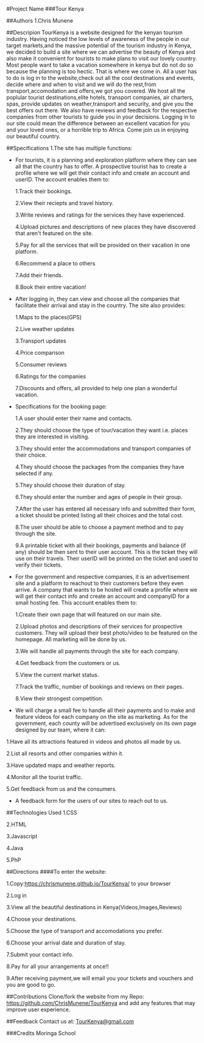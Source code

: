 #Project Name
###Tour Kenya

##Authors
1.Chris Munene


##Descripion
TourKenya is a website designed for the kenyan tourism industry. Having noticed the low levels of awareness
of the people in our target markets,and the massive potential of the tourism industry in Kenya, we decided to build a site where we can advertise the beauty of Kenya and also make it convenient for tourists to make plans to visit our lovely country. Most people want to take a vacation somewhere in kenya but do not do so because the planning is too hectic. That is where we come in. All a user has to do is log in to the website,check out all the cool destinations and events, decide where and when to visit and we will do the rest,from transport,accomodation and offers,we got you covered. We host all the poplular tourist destinations,elite hotels, transport companies, air charters, spas, provide updates on weather,transport and security, and give you the best offers out there. We also have reviews and feedback for the respective companies from other tourists to guide you in your decisions. Logging in to our site could mean the difference between an excellent vacation for you and your loved ones, or a horrible trip to Africa. Come join us in enjoying our beautiful country.

##Specifications
1.The site has multiple functions:
 
  * For tourists, it is a planning and exploration platform where they can see all that the country has to offer. A prospective tourist has to create a profile where we will get their contact info and create an account and userID. The account enables them to:
  
    1.Track their bookings.
  
    2.View their reciepts and travel history.
  
    3.Write reviews and ratings for the services they have experienced.
  
    4.Upload pictures and descriptions of new places they have discovered that aren't featured on the site.
  
    5.Pay for all the services that will be provided on their vacation in one platform.
  
    6.Recommend a place to others
  
    7.Add their friends.
  
    8.Book their entire vacation!
  
  * After logging in, they can view and choose all the companies that facilitate their arrival and stay in the country. 
    The site also provides:
    
    1.Maps to the places(GPS)
  
    2.Live weather updates
  
    3.Transport updates
  
    4.Price comparison
  
    5.Consumer reviews
  
    6.Ratings for the companies
  
    7.Discounts and offers, all provided to help one plan a wonderful vacation.
    
  * Specifications for the booking page:
  
    1.A user should enter their name and contacts.
    
    2.They should choose the type of tour/vacation they want i.e. places they are interested in visiting.
    
    3.They should enter the accommodations and transport companies of their choice.
    
    4.They should choose the packages from the companies they have selected if any.
    
    5.They should choose their duration of stay.
    
    6.They should enter the number and ages of people in their group.
    
    7.After the user has entered all necessary info and submitted their form, a ticket should be printed listing all their choices and the total cost.
    
    8.The user should be able to choose a payment method and to pay through the site.
    
    9.A printable ticket with all their bookings, payments and balance (if any) should be then sent to their user account. This is the ticket they will use on their travels. Their userID will be printed on the ticket and used to verify their tickets.

 
  * For the government and respective companies, it is an advertisement site and a platform to reachout to their customers before they even arrive.
  A company that wants to be hosted will create a profile where we will get their contact info and create an account and companyID for a small hosting fee. This account enables them to:
 
    1.Create their own page that will featured on our main site. 
  
    2.Upload photos and descriptions of their services for prospective customers. They will upload their best photo/video to be featured on the homepage. All marketing will be done by us.
 
    3.We will handle all payments through the site for each company.
  
    4.Get feedback from the customers or us.
 
    5.View the current market status.
 
    7.Track the traffic, number of bookings and reviews on their pages.
 
    8.View their strongest competition.
  
  * We will charge a small fee to handle all their payments and to make and feature videos for each company on the site as marketing. 
  As for the  government, each county will be advertised exclusively on its own page designed by our team, where it can:
  
   1.Have all its attractions featured in videos and photos all made by us.
 
   2.List all resorts and other companies within it.
 
   3.Have updated maps and weather reports.
 
   4.Monitor all the tourist traffic.
 
   5.Get feedback from us and the consumers.
 
  * A feedback form for the users of our sites to reach out to us.
 

##Technologies Used
1.CSS

2.HTML

3.Javascript

4.Java

5.PhP

##Directions
####To enter the website:

1.Copy:https://chrismunene.github.io/TourKenya/ to your browser

2.Log in

3.View all the beautiful destinations in Kenya(Videos,Images,Reviews)

4.Choose your destinations.

5.Choose the type of transport and accomodations you prefer.

6.Choose your arrival date and duration of stay.

7.Submit your contact info.

8.Pay for all your arrangements at once!!

9.After receiving payment,we will email you your tickets and vouchers and you are good to go.

##Contributions
Clone/fork the website from my Repo:  https://github.com/ChrisMunene/TourKenya  and add any features that may
improve user experience.

##Feedback
Contact us at: TourKenya@gmail.com

###Credits
Moringa School